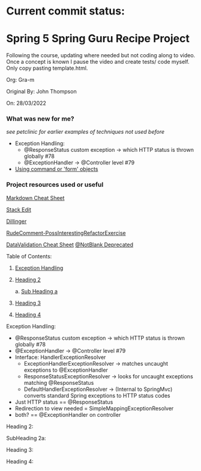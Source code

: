 # Current commit status:

# Spring 5 Spring Guru Recipe Project 
Following the course, updating where needed but not coding along to video. Once a
concept is known I pause the video and create tests/ code myself. Only copy pasting
template.html.

Org: Gra-m

Original By: John Thompson

On: 28/03/2022

### What was new for me?
*see petclinic for earlier examples of techniques not used before*
* Exception Handling:
  * @ResponseStatus custom exception -> which HTTP status is thrown globally #78
  * @ExceptionHandler -> @Controller level #79
* [Using command or 'form' objects](https://docs.spring.io/spring-framework/docs/2.0.8/reference/mvc.html)


### Project resources used or useful

[Markdown Cheat Sheet](https://github.com/adam-p/markdown-here/wiki/Markdown-Cheatsheet "Adam P")

[Stack Edit](https://stackedit.io "31/08")

[Dillinger](https://dillinger.io "until you are off of visible page..")

[RudeComment-PossInterestingRefactorExercise](https://github.com/Celebes/spring-boot-pet-clinic/blob/master/pet-clinic-data/src/main/java/guru/springframework/sfgpetclinic/services/jpa/AbstractJpaService.java)

[DataValidation Cheat Sheet](https://cheatsheetseries.owasp.org/cheatsheets/Bean_Validation_Cheat_Sheet.html)
[@NotBlank Deprecated](https://hibernate.org/validator/documentation/)


Table of Contents:

1. [Exception Handling](#1)
2. [Heading 2](#2)

   a. [Sub Heading a](#2a)
3. [Heading 3](#3)
4. [Heading 4](#4)

<a id="1"></a>
Exception Handling:
* @ResponseStatus custom exception -> which HTTP status is thrown globally #78
* @ExceptionHandler -> @Controller level #79
* Interface: HandlerExceptionResolver
  * ExceptionHandlerExceptionResolver -> matches uncaught exceptions to @ExceptionHandler
  * ResponseStatusExceptionResolver -> looks for uncaught exceptions matching @ResponseStatus
  * DefaultHandlerExceptionResolver -> (Internal to SpringMvc) converts standard Spring exceptions to HTTP status codes
* Just HTTP status == @ResponseStatus
* Redirection to view needed = SimpleMappingExceptionResolver
* both? == @ExceptionHandler on controller

<a id="2"></a>
Heading 2:

<a id="2a"></a>
SubHeading 2a:

<a id="3"></a>
Heading 3:

<a id="4"></a>
Heading 4:
    
